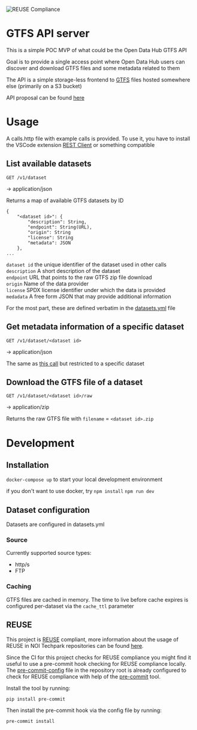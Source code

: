 <!--
SPDX-FileCopyrightText: NOI Techpark <digital@noi.bz.it>

SPDX-License-Identifier: CC0-1.0
-->
![REUSE Compliance](https://github.com/noi-techpark/com.opendatahub.api.gtfs/actions/workflows/reuse.yml/badge.svg)

# GTFS API server

This is a simple POC MVP of what could be the Open Data Hub GTFS API

Goal is to provide a single access point where Open Data Hub users can discover and download GTFS files and some metadata related to them

The API is a simple storage-less frontend to [GTFS](https://gtfs.org/) files hosted somewhere else (primarily on a S3 bucket)

API proposal can be found [here](https://github.com/noi-techpark/it.bz.opendatahub.api.mobility-ninja/discussions/34)

# Usage
A calls.http file with example calls is provided. To use it, you have to install the VSCode extension [REST Client](https://marketplace.visualstudio.com/items?itemName=humao.rest-client) or something compatible

## List available datasets
```
GET /v1/dataset
```  
&rarr; application/json  

Returns a map of available GTFS datasets by ID
```
{
    "<dataset id>": {
        "description": String,
        "endpoint": String(URL),
        "origin": String
        "license": String
        "metadata": JSON
    },
...
```
`dataset id` the unique identifier of the dataset used in other calls  
`description` A short description of the dataset  
`endpoint` URL that points to the raw GTFS zip file download  
`origin` Name of the data provider  
`license` SPDX license identifier under which the data is provided  
`medadata` A free form JSON that may provide additional information

For the most part, these are defined verbatim in the [datasets.yml](datasets.yml) file 

## Get metadata information of a specific dataset
```
GET /v1/dataset/<dataset id>
```  
&rarr; application/json  

The same as [this call](#list-available-datasets) but restricted to a specific dataset

## Download the GTFS file of a dataset
```
GET /v1/dataset/<dataset id>/raw
```  
&rarr; application/zip

Returns the raw GTFS file with `filename` = `<dataset id>.zip`

# Development
## Installation
`docker-compose up` to start your local development environment

if you don't want to use docker, try
`npm install`
`npm run dev`

## Dataset configuration
Datasets are configured in datasets.yml

### Source
Currently supported source types:
 - http/s
 - FTP

### Caching
GTFS files are cached in memory. The time to live before cache expires is configured per-dataset via the `cache_ttl` parameter

## REUSE

This project is [REUSE](https://reuse.software) compliant, more information about the usage of REUSE in NOI Techpark repositories can be found [here](https://github.com/noi-techpark/odh-docs/wiki/Guidelines-for-developers-and-licenses#guidelines-for-contributors-and-new-developers).

Since the CI for this project checks for REUSE compliance you might find it useful to use a pre-commit hook checking for REUSE compliance locally. The [pre-commit-config](.pre-commit-config.yaml) file in the repository root is already configured to check for REUSE compliance with help of the [pre-commit](https://pre-commit.com) tool.

Install the tool by running:
```bash
pip install pre-commit
```
Then install the pre-commit hook via the config file by running:
```bash
pre-commit install
```